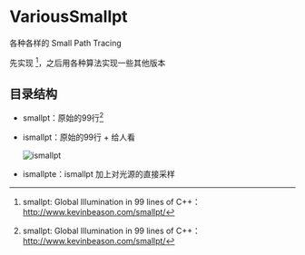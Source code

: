# VariousSmallpt

各种各样的 Small Path Tracing

先实现 [^1]，之后用各种算法实现一些其他版本



## 目录结构

- smallpt：原始的99行[^1]

- ismallpt：原始的99行 + 给人看

  ![ismallpt](img\ismallpt.ppm)

- ismallpte：ismallpt 加上对光源的直接采样



[^1]: smallpt: Global Illumination in 99 lines of C++：http://www.kevinbeason.com/smallpt/ 

[^2]: 《Physically Based Rendering: From Theory to Implemention 3rd》：https://pbrt.org/

